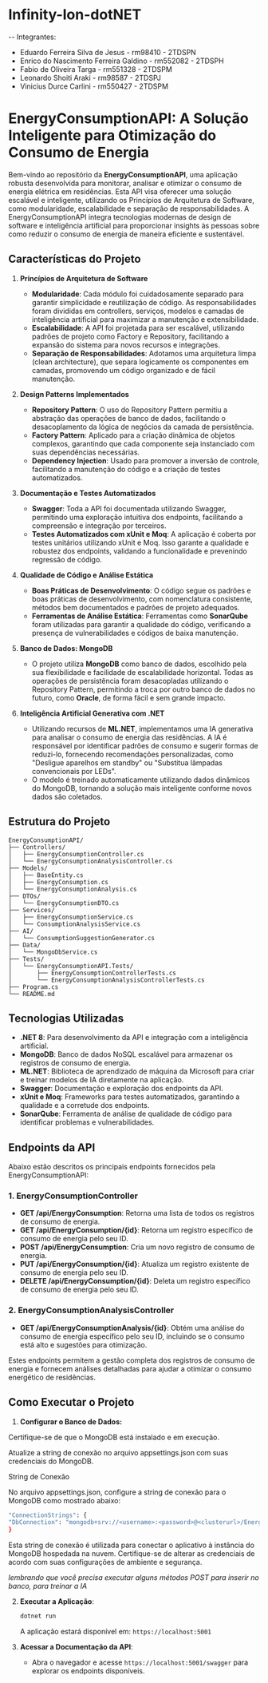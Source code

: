 # Infinity-Ion-dotNET

-- Integrantes:
- Eduardo Ferreira Silva de Jesus - rm98410 - 2TDSPN
- Enrico do Nascimento Ferreira Galdino - rm552082 - 2TDSPH
- Fabio de Oliveira Targa - rm551328 - 2TDSPM
- Leonardo Shoiti Araki - rm98587 - 2TDSPJ
- Vinicius Durce Carlini - rm550427 - 2TDSPM

# EnergyConsumptionAPI: A Solução Inteligente para Otimização do Consumo de Energia

Bem-vindo ao repositório da **EnergyConsumptionAPI**, uma aplicação robusta desenvolvida para monitorar, analisar e otimizar o consumo de energia elétrica em residências. Esta API visa oferecer uma solução escalável e inteligente, utilizando os Princípios de Arquitetura de Software, como modularidade, escalabilidade e separação de responsabilidades. A EnergyConsumptionAPI integra tecnologias modernas de design de software e inteligência artificial para proporcionar insights às pessoas sobre como reduzir o consumo de energia de maneira eficiente e sustentável.

## Características do Projeto

1. **Princípios de Arquitetura de Software**

   - **Modularidade**: Cada módulo foi cuidadosamente separado para garantir simplicidade e reutilização de código. As responsabilidades foram divididas em controllers, serviços, modelos e camadas de inteligência artificial para maximizar a manutenção e extensibilidade.
   - **Escalabilidade**: A API foi projetada para ser escalável, utilizando padrões de projeto como Factory e Repository, facilitando a expansão do sistema para novos recursos e integrações.
   - **Separação de Responsabilidades**: Adotamos uma arquitetura limpa (clean architecture), que separa logicamente os componentes em camadas, promovendo um código organizado e de fácil manutenção.

2. **Design Patterns Implementados**

   - **Repository Pattern**: O uso do Repository Pattern permitiu a abstração das operações de banco de dados, facilitando o desacoplamento da lógica de negócios da camada de persistência.
   - **Factory Pattern**: Aplicado para a criação dinâmica de objetos complexos, garantindo que cada componente seja instanciado com suas dependências necessárias.
   - **Dependency Injection**: Usado para promover a inversão de controle, facilitando a manutenção do código e a criação de testes automatizados.

3. **Documentação e Testes Automatizados**

   - **Swagger**: Toda a API foi documentada utilizando Swagger, permitindo uma exploração intuitiva dos endpoints, facilitando a compreensão e integração por terceiros.
   - **Testes Automatizados com xUnit e Moq**: A aplicação é coberta por testes unitários utilizando xUnit e Moq. Isso garante a qualidade e robustez dos endpoints, validando a funcionalidade e prevenindo regressão de código.

4. **Qualidade de Código e Análise Estática**

   - **Boas Práticas de Desenvolvimento**: O código segue os padrões e boas práticas de desenvolvimento, com nomenclatura consistente, métodos bem documentados e padrões de projeto adequados.
   - **Ferramentas de Análise Estática**: Ferramentas como **SonarQube** foram utilizadas para garantir a qualidade do código, verificando a presença de vulnerabilidades e códigos de baixa manutenção.

5. **Banco de Dados: MongoDB**

   - O projeto utiliza **MongoDB** como banco de dados, escolhido pela sua flexibilidade e facilidade de escalabilidade horizontal. Todas as operações de persistência foram desacopladas utilizando o Repository Pattern, permitindo a troca por outro banco de dados no futuro, como **Oracle**, de forma fácil e sem grande impacto.

6. **Inteligência Artificial Generativa com .NET**

   - Utilizando recursos de **ML.NET**, implementamos uma IA generativa para analisar o consumo de energia das residências. A IA é responsável por identificar padrões de consumo e sugerir formas de reduzi-lo, fornecendo recomendações personalizadas, como "Desligue aparelhos em standby" ou "Substitua lâmpadas convencionais por LEDs".
   - O modelo é treinado automaticamente utilizando dados dinâmicos do MongoDB, tornando a solução mais inteligente conforme novos dados são coletados.

## Estrutura do Projeto

```
EnergyConsumptionAPI/
├── Controllers/
│   ├── EnergyConsumptionController.cs
│   └── EnergyConsumptionAnalysisController.cs
├── Models/
│   ├── BaseEntity.cs
│   ├── EnergyConsumption.cs
│   └── EnergyConsumptionAnalysis.cs
├── DTOs/
│   └── EnergyConsumptionDTO.cs
├── Services/
│   ├── EnergyConsumptionService.cs
│   └── ConsumptionAnalysisService.cs
├── AI/
│   └── ConsumptionSuggestionGenerator.cs
├── Data/
│   └── MongoDbService.cs
├── Tests/
│   └── EnergyConsumptionAPI.Tests/
│       ├── EnergyConsumptionControllerTests.cs
│       └── EnergyConsumptionAnalysisControllerTests.cs
├── Program.cs
└── README.md
```

## Tecnologias Utilizadas

- **.NET 8**: Para desenvolvimento da API e integração com a inteligência artificial.
- **MongoDB**: Banco de dados NoSQL escalável para armazenar os registros de consumo de energia.
- **ML.NET**: Biblioteca de aprendizado de máquina da Microsoft para criar e treinar modelos de IA diretamente na aplicação.
- **Swagger**: Documentação e exploração dos endpoints da API.
- **xUnit e Moq**: Frameworks para testes automatizados, garantindo a qualidade e a corretude dos endpoints.
- **SonarQube**: Ferramenta de análise de qualidade de código para identificar problemas e vulnerabilidades.

## Endpoints da API

Abaixo estão descritos os principais endpoints fornecidos pela EnergyConsumptionAPI:

### 1. **EnergyConsumptionController**

- **GET /api/EnergyConsumption**: Retorna uma lista de todos os registros de consumo de energia.
- **GET /api/EnergyConsumption/{id}**: Retorna um registro específico de consumo de energia pelo seu ID.
- **POST /api/EnergyConsumption**: Cria um novo registro de consumo de energia.
- **PUT /api/EnergyConsumption/{id}**: Atualiza um registro existente de consumo de energia pelo seu ID.
- **DELETE /api/EnergyConsumption/{id}**: Deleta um registro específico de consumo de energia pelo seu ID.

### 2. **EnergyConsumptionAnalysisController**

- **GET /api/EnergyConsumptionAnalysis/{id}**: Obtém uma análise do consumo de energia específico pelo seu ID, incluindo se o consumo está alto e sugestões para otimização.

Estes endpoints permitem a gestão completa dos registros de consumo de energia e fornecem análises detalhadas para ajudar a otimizar o consumo energético de residências.

## Como Executar o Projeto


1. **Configurar o Banco de Dados:**

Certifique-se de que o MongoDB está instalado e em execução.

Atualize a string de conexão no arquivo appsettings.json com suas credenciais do MongoDB.

String de Conexão

No arquivo appsettings.json, configure a string de conexão para o MongoDB como mostrado abaixo:

```sh
"ConnectionStrings": {
"DbConnection": "mongodb+srv://<username>:<password>@<clusterurl>/EnergyConsumptionAPI"
}
```

Esta string de conexão é utilizada para conectar o aplicativo à instância do MongoDB hospedada na nuvem. Certifique-se de alterar as credenciais de acordo com suas configurações de ambiente e segurança.

*lembrando que você precisa executar alguns métodos POST para inserir no banco, para treinar a IA*

2. **Executar a Aplicação**:
   ```sh
   dotnet run
   ```
   A aplicação estará disponível em: `https://localhost:5001`

3. **Acessar a Documentação da API**:
   - Abra o navegador e acesse `https://localhost:5001/swagger` para explorar os endpoints disponíveis.
